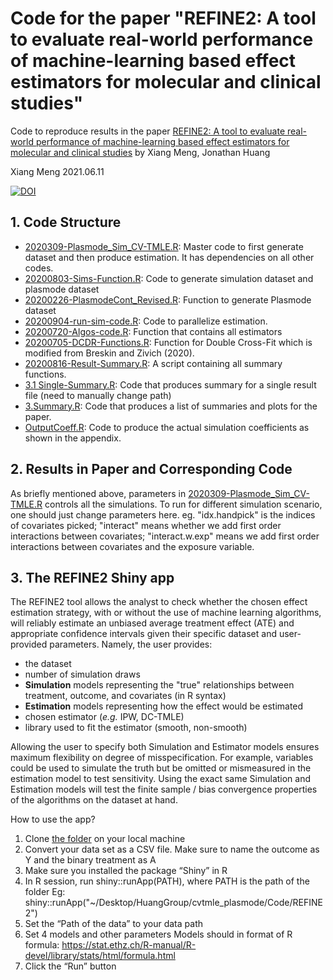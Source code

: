 # Code for the paper "REFINE2: A tool to evaluate real-world performance of machine-learning based effect estimators for molecular and clinical studies"

Code to reproduce results in the paper [REFINE2: A tool to evaluate real-world performance of machine-learning based effect estimators for molecular and clinical studies](https://arxiv.org/abs/2105.13148) by Xiang Meng, Jonathan Huang

Xiang Meng 2021.06.11


[![DOI](https://zenodo.org/badge/373040701.svg)](https://zenodo.org/badge/latestdoi/373040701)

## 1. Code Structure
* [2020309-Plasmode_Sim_CV-TMLE.R](https://github.com/mengeks/drml-plasmode/blob/master/Code/2020309-Plasmode_Sim_CV-TMLE.R): Master code to first generate dataset and then produce estimation. It has dependencies on all other codes. 
* [20200803-Sims-Function.R](https://github.com/mengeks/drml-plasmode/blob/master/Code/20200803-Sims-Function.R): Code to generate simulation dataset and plasmode dataset
* [20200226-PlasmodeCont_Revised.R](https://github.com/mengeks/drml-plasmode/blob/master/Code/20200226-PlasmodeCont_Revised.R): Function to generate Plasmode dataset
* [20200904-run-sim-code.R](https://github.com/mengeks/drml-plasmode/blob/master/Code/20200904-run-sim-code.R): Code to parallelize estimation. 
* [20200720-Algos-code.R](https://github.com/mengeks/drml-plasmode/blob/master/Code/20200720-Algos-code.R): Function that contains all estimators
* [20200705-DCDR-Functions.R](https://github.com/mengeks/drml-plasmode/blob/master/Code/20200705-DCDR-Functions.R): Function for Double Cross-Fit which is modified from Breskin and Zivich (2020).
* [20200816-Result-Summary.R](https://github.com/mengeks/drml-plasmode/blob/master/Code/20200816-Result-Summary.R): A script containing all summary functions.
* [3.1 Single-Summary.R](https://github.com/mengeks/drml-plasmode/blob/master/Code/3.1%20Single-Summary.R): Code that produces summary for a single result file (need to manually change path)
* [3.Summary.R](https://github.com/mengeks/drml-plasmode/blob/master/Code/3.Summary.R): Code that produces a list of summaries and plots for the paper.
* [OutputCoeff.R](https://github.com/mengeks/drml-plasmode/blob/master/Code/OutputCoeff.R): Code to produce the actual simulation coefficients as shown in the appendix.

## 2. Results in Paper and Corresponding Code
As briefly mentioned above, parameters in [2020309-Plasmode_Sim_CV-TMLE.R](https://github.com/mengeks/drml-plasmode/blob/master/Code/2020309-Plasmode_Sim_CV-TMLE.R) controls all the simulations. To run for different simulation scenario, one should just change parameters here. eg. "idx.handpick" is the indices of covariates picked; "interact" means whether we add first order interactions between covariates; "interact.w.exp" means we add first order interactions between covariates and the exposure variable. 


## 3. The REFINE2 Shiny app
The REFINE2 tool allows the analyst to check whether the chosen effect estimation strategy, with or without the use of machine learning algorithms, will reliably estimate an unbiased average treatment effect (ATE) and appropriate confidence intervals given their specific dataset and user-provided parameters. Namely, the user provides: 
* the dataset  
* number of simulation draws
* **Simulation** models representing the "true" relationships between treatment, outcome, and covariates (in R syntax)
* **Estimation** models representing how the effect would be estimated
* chosen estimator (*e.g.* IPW, DC-TMLE)
* library used to fit the estimator (smooth, non-smooth)

Allowing the user to specify both Simulation and Estimator models ensures maximum flexibility on degree of misspecification. For example, variables could be used to simulate the truth but be omitted or mismeasured in the estimation model to test sensitivity. Using the exact same Simulation and Estimation models will test the finite sample / bias convergence properties of the algorithms on the dataset at hand.

How to use the app?
1.	Clone [the folder](https://github.com/mengeks/drml-plasmode/tree/master/REFINE2) on your local machine
2.	Convert your data set as a CSV file. Make sure to name the outcome as Y and the binary treatment as A
3.	Make sure you installed the package “Shiny” in R
4.	In R session, run shiny::runApp(PATH), where PATH is the path of the folder
 Eg: shiny::runApp("~/Desktop/HuangGroup/cvtmle_plasmode/Code/REFINE2")
4.	Set the “Path of the data” to your data path
5.	Set 4 models and other parameters
  Models should in format of R formula: https://stat.ethz.ch/R-manual/R-devel/library/stats/html/formula.html
6.	Click the “Run” button
